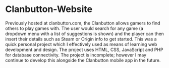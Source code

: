 # Clanbutton-Website
Previously hosted at clanbutton.com, the Clanbutton allows gamers to find others to play games with. The user would search for any game (a dropdown menu with a list of suggestions is shown) and the player can then insert their details such as Steam or Origin info to get started. This was a quick personal project which I effectively used as means of learning web development and design. The project uses HTML, CSS, JavaScript and PHP for database connectivity. The project is incomplete; however I may continue to develop this alongside the Clanbutton mobile app in the future.
